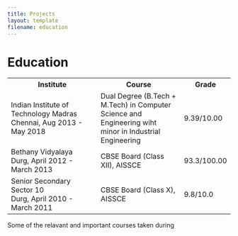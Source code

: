 ```yaml
---
title: Projects
layout: template
filename: education
--- 
```


# Education

<table width="100%" align="center" border="0" cellspacing="0">
         <tr>
                  <th width="47%">Institute</th>
                  <th width="43%">Course</th>
                  <th width="10%">Grade</th>
         </tr>
         <tr>
                  <td width="47%">Indian Institute of Technology Madras<br>Chennai, Aug 2013 - May 2018</td>
                  <td width="43%">Dual Degree (B.Tech + M.Tech) in Computer Science and Engineering wiht minor in Industrial Engineering</td>
                  <td width="10%">9.39/10.00</td>
         </tr>
         <tr>
                  <td width="47%">Bethany Vidyalaya<br>Durg, April 2012 - March 2013</td>
                  <td width="43%">CBSE Board (Class XII), AISSCE</td>
                  <td width="10%">93.3/100.00</td>
         </tr>
         <tr>
                  <td width="47%">Senior Secondary Sector 10<br>Durg, April 2010 - March 2011</td>
                  <td width="43%">CBSE Board (Class X), AISSCE</td>
                  <td width="10%">9.8/10.0</td>
         </tr>
</table>

Some of the relavant and important courses taken during 
